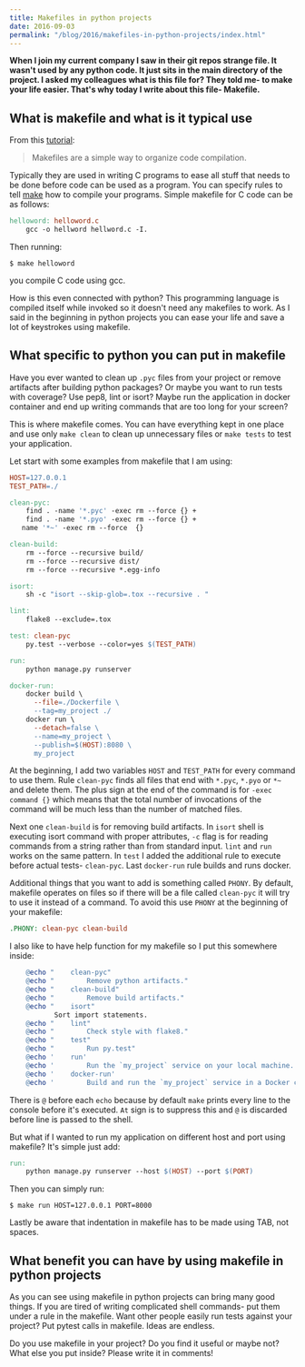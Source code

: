 ```yaml
---
title: Makefiles in python projects
date: 2016-09-03
permalink: "/blog/2016/makefiles-in-python-projects/index.html"
---
```


**When I join my current company I saw in their git repos strange file.
It wasn't used by any python code. It just sits in the main directory of
the project. I asked my colleagues what is this file for? They told me-
to make your life easier. That's why today I write about this file-
Makefile.**

## What is makefile and what is it typical use

From this
[tutorial](http://www.cs.colby.edu/maxwell/courses/tutorials/maketutor/):

> Makefiles are a simple way to organize code compilation.

Typically they are used in writing C programs to ease all stuff that
needs to be done before code can be used as a program. You can specify
rules to tell [make](https://www.gnu.org/software/make/) how to compile
your programs. Simple makefile for C code can be as follows:

```makefile
helloword: helloword.c
    gcc -o hellword hellword.c -I.
```

Then running:

```shell
$ make helloword
```

you compile C code using gcc.

How is this even connected with python? This programming language is
compiled itself while invoked so it doesn't need any makefiles to work.
As I said in the beginning in python projects you can ease your life and
save a lot of keystrokes using makefile.

## What specific to python you can put in makefile

Have you ever wanted to clean up `.pyc` files from your project or
remove artifacts after building python packages? Or maybe you want to
run tests with coverage? Use pep8, lint or isort? Maybe run the
application in docker container and end up writing commands that are too
long for your screen?

This is where makefile comes. You can have everything kept in one place
and use only `make clean` to clean up unnecessary files or `make tests`
to test your application.

Let start with some examples from makefile that I am using:

```makefile
HOST=127.0.0.1
TEST_PATH=./

clean-pyc:
    find . -name '*.pyc' -exec rm --force {} +
    find . -name '*.pyo' -exec rm --force {} +
   name '*~' -exec rm --force  {}

clean-build:
    rm --force --recursive build/
    rm --force --recursive dist/
    rm --force --recursive *.egg-info

isort:
    sh -c "isort --skip-glob=.tox --recursive . "

lint:
    flake8 --exclude=.tox

test: clean-pyc
    py.test --verbose --color=yes $(TEST_PATH)

run:
    python manage.py runserver

docker-run:
    docker build \
      --file=./Dockerfile \
      --tag=my_project ./
    docker run \
      --detach=false \
      --name=my_project \
      --publish=$(HOST):8080 \
      my_project
```

At the beginning, I add two variables `HOST` and `TEST_PATH` for every
command to use them. Rule `clean-pyc` finds all files that end with
`*.pyc`, `*.pyo` or `*~` and delete them. The plus sign at the end of
the command is for `-exec command {}` which means that the total number
of invocations of the command will be much less than the number of
matched files.

Next one `clean-build` is for removing build artifacts. In `isort` shell
is executing isort command with proper attributes, `-c` flag is for
reading commands from a string rather than from standard input. `lint`
and `run` works on the same pattern. In `test` I added the additional
rule to execute before actual tests- `clean-pyc`. Last `docker-run` rule
builds and runs docker.

Additional things that you want to add is something called `PHONY`. By
default, makefile operates on files so if there will be a file called
`clean-pyc` it will try to use it instead of a command. To avoid this
use `PHONY` at the beginning of your makefile:

```makefile
.PHONY: clean-pyc clean-build
```

I also like to have help function for my makefile so I put this
somewhere inside:

```makefile
    @echo "    clean-pyc"
    @echo "        Remove python artifacts."
    @echo "    clean-build"
    @echo "        Remove build artifacts."
    @echo "    isort"
           Sort import statements.
    @echo "    lint"
    @echo "        Check style with flake8."
    @echo "    test"
    @echo "        Run py.test"
    @echo '    run'
    @echo '        Run the `my_project` service on your local machine.'
    @echo '    docker-run'
    @echo '        Build and run the `my_project` service in a Docker container.'
```

There is `@` before each `echo` because by default `make` prints every
line to the console before it's executed. `At` sign is to suppress this
and `@` is discarded before line is passed to the shell.

But what if I wanted to run my application on different host and port
using makefile? It's simple just add:

```makefile
run:
    python manage.py runserver --host $(HOST) --port $(PORT)
```

Then you can simply run:

```shell
$ make run HOST=127.0.0.1 PORT=8000
```

Lastly be aware that indentation in makefile has to be made using TAB,
not spaces.

## What benefit you can have by using makefile in python projects

As you can see using makefile in python projects can bring many good
things. If you are tired of writing complicated shell commands- put them
under a rule in the makefile. Want other people easily run tests against
your project? Put pytest calls in makefile. Ideas are endless.

Do you use makefile in your project? Do you find it useful or maybe
not? What else you put inside? Please write it in comments!
